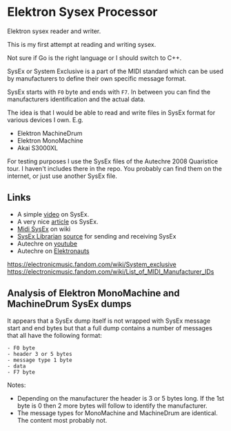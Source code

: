 # Elektron Sysex Processor

Elektron sysex reader and writer.

This is my first attempt at reading and writing sysex.

Not sure if Go is the right language or I should switch to C++.

SysEx or System Exclusive is a part of the MIDI standard which can be used by manufacturers to define their own specific message format.

SysEx starts with `F0` byte and ends with `F7`.
In between you can find the manufacturers identification and the actual data. 

The idea is that I would be able to read and write files in SysEx format for various devices I own. E.g.
- Elektron MachineDrum
- Elektron MonoMachine
- Akai S3000XL

For testing purposes I use the SysEx files of the Autechre 2008 Quaristice tour.
I haven't includes there in the repo.
You probably can find them on the internet, or just use another SysEx file.

## Links

- A simple [video](https://www.youtube.com/watch?v=Tj9uJ8i0ocg) on SysEx.
- A very nice [article](http://www.muzines.co.uk/articles/everything-you-ever-wanted-to-know-about-system-exclusive/4558) os SysEx.
- [Midi SysEx](https://en.wikipedia.org/wiki/MIDI_Machine_Control) on wiki
- [SysEx Librarian](https://www.snoize.com/SysExLibrarian/) [source](https://github.com/krevis/MIDIApps) for sending and receiving SysEx
- Autechre on [youtube](https://www.youtube.com/watch?v=UiFWYtgRBHk)
- Autechre on [Elektronauts](https://www.elektronauts.com/t/autechre-md-mnm-sysex-files-mpc-nord/67208)

https://electronicmusic.fandom.com/wiki/System_exclusive
https://electronicmusic.fandom.com/wiki/List_of_MIDI_Manufacturer_IDs

## Analysis of Elektron MonoMachine and MachineDrum SysEx dumps

It appears that a SysEx dump itself is not wrapped with SysEx message start and end bytes but that a full dump contains
a number of messages that all have the following format:

```
- F0 byte
- header 3 or 5 bytes 
- message type 1 byte
- data
- F7 byte
```

Notes:
- Depending on the manufacturer the header is 3 or 5 bytes long. If the 1st byte is 0 then 2 more bytes will follow to 
identify the manufacturer.
- The message types for MonoMachine and MachineDrum are identical. The content most probably not.